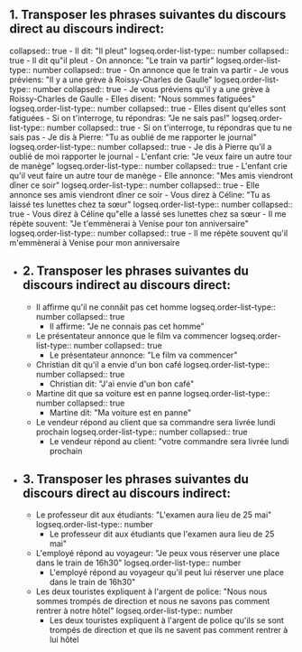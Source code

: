 ## 1. Transposer les phrases suivantes du discours direct au discours indirect:
collapsed:: true
	- Il dit: "Il pleut" 
	  logseq.order-list-type:: number
	  collapsed:: true
		- Il dit qu"il pleut
	- On annonce: "Le train va partir"
	  logseq.order-list-type:: number
	  collapsed:: true
		- On annonce que le train va partir
	- Je vous préviens: "Il y a une grève à Roissy-Charles de Gaulle"
	  logseq.order-list-type:: number
	  collapsed:: true
		- Je vous préviens qu'il y a une grève à Roissy-Charles de Gaulle
	- Elles disent: "Nous sommes fatiguées"
	  logseq.order-list-type:: number
	  collapsed:: true
		- Elles disent qu'elles sont fatiguées
	- Si on t'interroge, tu répondras: "Je ne sais pas!"
	  logseq.order-list-type:: number
	  collapsed:: true
		- Si on t'interroge, tu répondras que tu ne sais pas
	- Je dis à Pierre: "Tu as oublié de me rapporter le journal"
	  logseq.order-list-type:: number
	  collapsed:: true
		- Je dis à Pierre qu'il a oublié de moi rapporter le journal
	- L'enfant crie: "Je veux faire un autre tour de manège"
	  logseq.order-list-type:: number
	  collapsed:: true
		- L'enfant crie qu'il veut faire un autre tour de manège
	- Elle annonce: "Mes amis viendront dîner ce soir"
	  logseq.order-list-type:: number
	  collapsed:: true
		- Elle annonce ses amis viendront dîner ce soir
	- Vous direz à Céline: "Tu as laissé tes lunettes chez ta sœur"
	  logseq.order-list-type:: number
	  collapsed:: true
		- Vous direz à Céline qu"elle a lassé ses lunettes chez sa sœur
	- Il me répète souvent: "Je t'emmènerai à Venise pour ton anniversaire"
	  logseq.order-list-type:: number
	  collapsed:: true
		- Il me répète souvent qu'il m'emmènerai à Venise pour mon anniversaire
- ## 2. Transposer les phrases suivantes du discours indirect au discours direct:
	- Il affirme qu'il ne connâit pas cet homme
	  logseq.order-list-type:: number
	  collapsed:: true
		- Il affirme: "Je ne connais pas cet homme"
	- Le présentateur annonce que le film va commencer
	  logseq.order-list-type:: number
	  collapsed:: true
		- Le présentateur annonce: "Le film va commencer"
	- Christian dit qu'il a envie d'un bon café
	  logseq.order-list-type:: number
	  collapsed:: true
		- Christian dit: "J'ai envie d'un bon café"
	- Martine dit que sa voiture est en panne
	  logseq.order-list-type:: number
	  collapsed:: true
		- Martine dit: "Ma voiture est en panne"
	- Le vendeur répond au client que sa commandre sera livrée lundi prochain 
	  logseq.order-list-type:: number
	  collapsed:: true
		- Le vendeur répond au client: "votre commandre sera livrée lundi prochain
- ## 3. Transposer les phrases suivantes du discours direct au discours indirect:
	- Le professeur dit aux étudiants: "L'examen aura lieu de 25 mai"
	  logseq.order-list-type:: number
		- Le professeur dit aux étudiants que l'examen aura lieu de 25 mai"
	- L'employé répond au voyageur: "Je peux vous réserver une place dans le train de 16h30"
	  logseq.order-list-type:: number
		- L'employé répond au voyageur qu'il peut lui réserver une place dans le train de 16h30"
	- Les deux touristes expliquent à l'argent de police: "Nous nous sommes trompés de direction et nous ne savons pas comment rentrer à notre hôtel"
	  logseq.order-list-type:: number
		- Les deux touristes expliquent à l'argent de police qu'ils se sont trompés de direction et que ils ne savent pas comment rentrer à lui hôtel